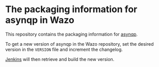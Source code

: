 # The packaging information for asynqp in Wazo

This repository contains the packaging information for
[asynqp](https://github.com/benjamin-hodgson/asynqp).

To get a new version of asynqp in the Wazo repository, set the desired version
in the `VERSION` file and increment the changelog.

[Jenkins](http://jenkins.xivo.io) will then retrieve and build the new version.
